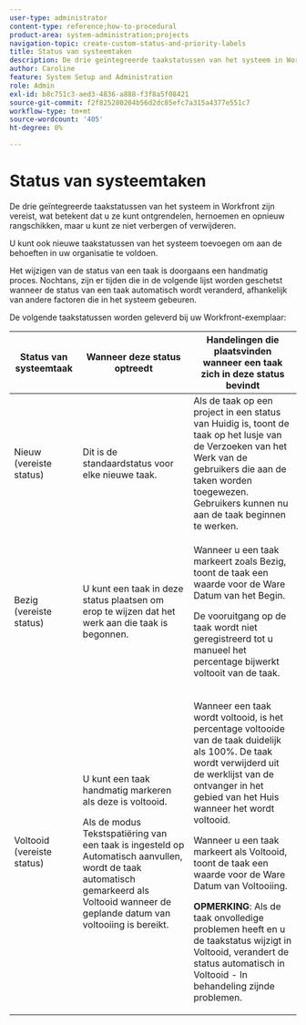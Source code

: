 ```yaml
---
user-type: administrator
content-type: reference;how-to-procedural
product-area: system-administration;projects
navigation-topic: create-custom-status-and-priority-labels
title: Status van systeemtaken
description: De drie geïntegreerde taakstatussen van het systeem in Workfront zijn vereist, wat betekent dat u ze kunt ontgrendelen, hernoemen en opnieuw rangschikken, maar u kunt ze niet verbergen of verwijderen. U kunt ook nieuwe taakstatussen van het systeem toevoegen om aan de behoeften in uw organisatie te voldoen. Het wijzigen van de status van een taak is doorgaans een handmatig proces, maar soms wordt de status van een taak automatisch gewijzigd, afhankelijk van andere factoren die zich in het systeem voordoen.
author: Caroline
feature: System Setup and Administration
role: Admin
exl-id: b8c751c3-aed3-4836-a888-f3f8a5f08421
source-git-commit: f2f825280204b56d2dc85efc7a315a4377e551c7
workflow-type: tm+mt
source-wordcount: '405'
ht-degree: 0%

---
```


# Status van systeemtaken

De drie geïntegreerde taakstatussen van het systeem in Workfront zijn vereist, wat betekent dat u ze kunt ontgrendelen, hernoemen en opnieuw rangschikken, maar u kunt ze niet verbergen of verwijderen.

U kunt ook nieuwe taakstatussen van het systeem toevoegen om aan de behoeften in uw organisatie te voldoen.

Het wijzigen van de status van een taak is doorgaans een handmatig proces. Nochtans, zijn er tijden die in de volgende lijst worden geschetst wanneer de status van een taak automatisch wordt veranderd, afhankelijk van andere factoren die in het systeem gebeuren.

De volgende taakstatussen worden geleverd bij uw Workfront-exemplaar:

<table style="table-layout:auto"> 
 <col> 
 <col> 
 <col> 
 <thead> 
  <tr> 
   <th>Status van systeemtaak</th> 
   <th>Wanneer deze status optreedt</th> 
   <th>Handelingen die plaatsvinden wanneer een taak zich in deze status bevindt</th> 
  </tr> 
 </thead> 
 <tbody> 
  <tr> 
   <td>Nieuw (vereiste status)</td> 
   <td>Dit is de standaardstatus voor elke nieuwe taak.</td> 
   <td>Als de taak op een project in een status van Huidig is, toont de taak op het lusje van de Verzoeken van het Werk van de gebruikers die aan de taken worden toegewezen. Gebruikers kunnen nu aan de taak beginnen te werken.</td> 
  </tr> 
  <tr> 
   <td>Bezig (vereiste status)</td> 
   <td>U kunt een taak in deze status plaatsen om erop te wijzen dat het werk aan die taak is begonnen.</td> 
   <td> <p>Wanneer u een taak markeert zoals Bezig, toont de taak een waarde voor de Ware Datum van het Begin.</p> <p>De vooruitgang op de taak wordt niet geregistreerd tot u manueel het percentage bijwerkt voltooit van de taak.</p> </td> 
  </tr> 
  <tr> 
   <td>Voltooid (vereiste status)</td> 
   <td> <p>U kunt een taak handmatig markeren als deze is voltooid.</p> <p>Als de modus Tekstspatiëring van een taak is ingesteld op Automatisch aanvullen, wordt de taak automatisch gemarkeerd als Voltooid wanneer de geplande datum van voltooiing is bereikt.</p> </td> 
   <td> <p>Wanneer een taak wordt voltooid, is het percentage voltooide van de taak duidelijk als 100%. De taak wordt verwijderd uit de werklijst van de ontvanger in het gebied van het Huis wanneer het wordt voltooid.</p> <p>Wanneer u een taak markeert als Voltooid, toont de taak een waarde voor de Ware Datum van Voltooiing.</p> <p><b>OPMERKING</b>: Als de taak onvolledige problemen heeft en u de taakstatus wijzigt in Voltooid, verandert de status automatisch in Voltooid - In behandeling zijnde problemen.</p> </td> 
  </tr> 
 </tbody> 
</table>
